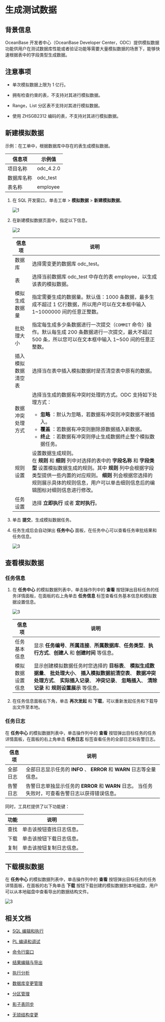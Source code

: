 # 生成测试数据

## 背景信息

OceanBase 开发者中心（OceanBase Developer Center，ODC）提供模拟数据功能供用户在测试数据库性能或者验证功能等需要大量模拟数据的场景下，能够快速根据表中的字段类型生成数据。

## 注意事项

- 单次模拟数据上限为 1 亿行。

- 拥有检查约束的表，不支持对其进行模拟数据。

- Range，List 分区表不支持对其进行模拟数据。

- 使用 ZHSGB2312 编码的表，不支持对其进行模拟数据。

## 新建模拟数据

示例：在工单中，根据数据库中存在的表生成模拟数据。

| 信息项 | 示例值 |
| -------- | -------- |
|项目名称 | odc_4.2.0 |
|数据库名称|odc_test|
|表名称|employee|

1. 在 SQL 开发窗口，单击工单 > **模拟数据** > **新建模拟数据**。

   ![1](https://obbusiness-private.oss-cn-shanghai.aliyuncs.com/doc/img/odc/420/sql-development/data%20mocking/1.png)

2. 在新建模拟数据页面中，指定以下信息。

   ![2](https://obbusiness-private.oss-cn-shanghai.aliyuncs.com/doc/img/odc/420/sql-development/data%20mocking/2.png)

   | 信息项 | 说明 |
   | -------- | -------- |
   |数据库 | 选择需变更的数据库 odc_test。 |
   |表|选择当前数据库 odc_test 中存在的表 employee，以生成该表的模拟数据。|
   |模拟生成数据量|指定需要生成的数据量。默认值：1000 条数据，最多生成不超过 1 亿行数据，所以用户可以在文本框中输入 1\~1000000 间的任意正整数。|
   |批处理大小|指定每生成多少条数据进行一次提交（`COMMIT` 命令）操作。默认每生成 200 条数据进行一次提交，最大不超过 500 条，所以您可以在文本框中输入 1\~500 间的任意正整数。|
   |插入模拟数据清空表|选择当在表中插入模拟数据时是否清空表中原有的数据。|
   |数据冲突处理方式|选择当生成的数据有冲突时处理的方式。ODC 支持如下处理方式：<ul><li>**忽略** ：默认为忽略，若数据有冲突则冲突数据不被插入。</li><li>**覆盖** ：若数据有冲突则删除原数据插入新数据。</li><li>**终止** ：若数据有冲突则停止生成数据终止整个模拟数据任务。</li></ul>|
   |规则设置|设置数据生成规则。<br>在 **规则** 和 **细则** 列中对选择的表中的 **字段名称** 和 **字段类型** 设置模拟数据生成的规则。其中 **规则** 列中会根据字段类型提供一些内置的对应规则。 **细则** 列会根据您选择的规则展示具体的规则信息，用户可以单击细则信息后的编辑图标对细则信息进行修改。|
   |任务设置|选择 **立即执行** 或者 **定时执行**。|

3. 单击 **提交**，生成模拟数据任务。

4. 任务生成后会自动弹出 **任务中心** 面板，在任务中心可以查看任务审批结果和任务信息。
   
   ![3](https://obbusiness-private.oss-cn-shanghai.aliyuncs.com/doc/img/odc/420/sql-development/data%20mocking/3.png)

    
## 查看模拟数据

### 任务信息 

1. 在 **任务中心** 的模拟数据列表中，单击操作列中的 **查看** 按钮弹出目标任务的任务详情面板，在面板的右上角单击 **任务信息** 标签查看任务基本信息和模拟数据设置信息。

   ![3](https://obbusiness-private.oss-cn-shanghai.aliyuncs.com/doc/img/odc/420/sql-development/data%20mocking/3.png)


   |   信息项    |  说明   |
   |----------|------------------|
   | 任务基本信息   | 显示 **任务编号**、**所属连接**、**所属数据库**、**任务类型**、**执行方式**、**创建人** 和 **创建时间** 等信息。|
   | 模拟数据设置信息 | 显示创建模拟数据任务时您选择的 **目标表**、 **模拟生成数据量**、 **批处理大小**、 **插入模拟数据前清空表**、 **数据冲突处理方式**、 **实际插入记录**、 **冲突记录**、 **忽略插入**、 **清除记录** 和 **规则设置展示** 等信息。 |

2. 在任务信息面板右下角，单击 **再次发起** 和 **下载**，可以重新发起任务和下载导出文件至本地。

### 任务日志 

在 **任务中心** 的模拟数据列表中，单击操作列中的 **查看** 按钮弹出目标任务的任务详情面板，在面板的右上角单击 **任务日志** 标签查看任务的全部日志和告警日志。


| 信息项  | 说明  |
|---------------|------------------|
| 全部日志 | 全部日志显示任务的 **INFO** 、 **ERROR** 和 **WARN** 日志等全量信息。  |
| 告警日志 | 告警日志单独显示任务的 **ERROR** 和 **WARN** 日志。 当任务失败时，可查看告警日志以获得错误信息。 |

同时，工具栏提供了以下功能键：

| 功能  |                            说明                             |
|------|-----------------------------------------------------------|
| 查找 | 单击该按钮查找日志信息。        |
| 下载 | 单击该按钮下载日志信息。 |
| 复制 | 单击该按钮复制日志信息。 |


## 下载模拟数据

在 **任务中心** 的模拟数据列表中，单击操作列中的 **查看** 按钮弹出目标任务的任务详情面板，在面板的右下角单击 **下载** 按钮下载创建的模拟数据到本地磁盘，用户可以从本地磁盘中查看导出的数据结构文件。

![3](https://obbusiness-private.oss-cn-shanghai.aliyuncs.com/doc/img/odc/420/sql-development/data%20mocking/3.png)

## 相关文档

- [SQL 编辑和执行](../500.sql-development/100.sql-editing-and-execution.md)

- [PL 编译和调试](../500.sql-development/200.pl-compile-and-debug.md)

- [命令行窗口](../500.sql-development/300.command-line-window.md)

- [结果编辑与导出](../500.sql-development/400.result-editing-and-exporting.md)

- [执行分析](../500.sql-development/500.perform-analysis.md)

- [数据库变更管理](../700.database-change-management/600.database-change.md)

- [分区管理](../800.data-Lifecycle-management/300.partition-scheme-management/310.manage-partition-scheme.md)

- [影子表同步](../700.database-change-management/800.shadow-table-synchronization.md)

- [无锁结构变更](../700.database-change-management/700.table-structure-change.md)
